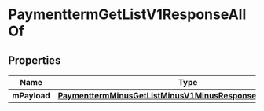 
# PaymenttermGetListV1ResponseAllOf

## Properties
Name | Type | Description | Notes
------------ | ------------- | ------------- | -------------
**mPayload** | [**PaymenttermMinusGetListMinusV1MinusResponseMinusMPayload**](PaymenttermMinusGetListMinusV1MinusResponseMinusMPayload.md) |  | 



